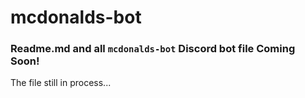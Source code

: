 # mcdonalds-bot

### Readme.md and all `mcdonalds-bot` Discord bot file Coming Soon!
The file still in process...
